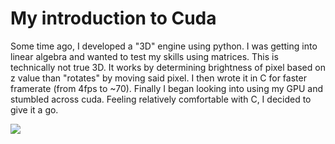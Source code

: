 # My introduction to Cuda

Some time ago, I developed a "3D" engine using python. I was getting into linear algebra and wanted to test my skills using matrices. This is technically not true 3D. It works by determining brightness of pixel based on z value than "rotates" by moving said pixel. I then wrote it in C for faster framerate (from 4fps to ~70). Finally I began looking into using my GPU and stumbled across cuda. Feeling relatively comfortable with C, I decided to give it a go.

![](https://github.com/Santikapo/test-repo/blob/main/python/engine3D/cool.gif)